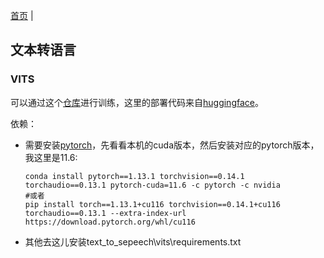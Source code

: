 [首页](../README.md) |
## 文本转语言

### VITS

可以通过这个[仓库](https://github.com/Plachtaa/VITS-fast-fine-tuning/blob/main/README_ZH.md)进行训练，这里的部署代码来自[huggingface](https://huggingface.co/spaces/zomehwh/vits-uma-genshin-honkai)。

依赖：
* 需要安装[pytorch](https://pytorch.org/hub/)，先看看本机的cuda版本，然后安装对应的pytorch版本，我这里是11.6:
    ```
    conda install pytorch==1.13.1 torchvision==0.14.1 torchaudio==0.13.1 pytorch-cuda=11.6 -c pytorch -c nvidia
    #或者
    pip install torch==1.13.1+cu116 torchvision==0.14.1+cu116 torchaudio==0.13.1 --extra-index-url https://download.pytorch.org/whl/cu116
    ```
* 其他去这儿安装text_to_sepeech\vits\requirements.txt
